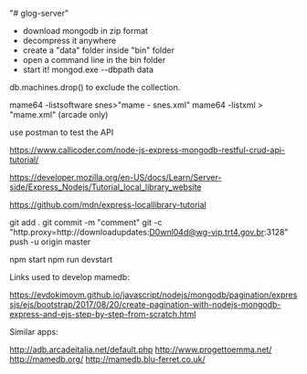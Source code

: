 "# glog-server" 

- download mongodb in zip format
- decompress it anywhere
- create a "data" folder inside "bin" folder
- open a command line in the bin folder
- start it! mongod.exe --dbpath data

db.machines.drop() to exclude the collection.

mame64 -listsoftware snes>"mame - snes.xml"
mame64 -listxml > "mame.xml" (arcade only)

use postman to test the API

https://www.callicoder.com/node-js-express-mongodb-restful-crud-api-tutorial/

https://developer.mozilla.org/en-US/docs/Learn/Server-side/Express_Nodejs/Tutorial_local_library_website

https://github.com/mdn/express-locallibrary-tutorial

git add .
git commit -m "comment"
git -c "http.proxy=http://downloadupdates:D0wnl04d@wg-vip.trt4.gov.br:3128" push -u origin master

npm start
npm run devstart

Links used to develop mamedb:

https://evdokimovm.github.io/javascript/nodejs/mongodb/pagination/expressjs/ejs/bootstrap/2017/08/20/create-pagination-with-nodejs-mongodb-express-and-ejs-step-by-step-from-scratch.html

Similar apps:

http://adb.arcadeitalia.net/default.php
http://www.progettoemma.net/
http://mamedb.org/
http://mamedb.blu-ferret.co.uk/
